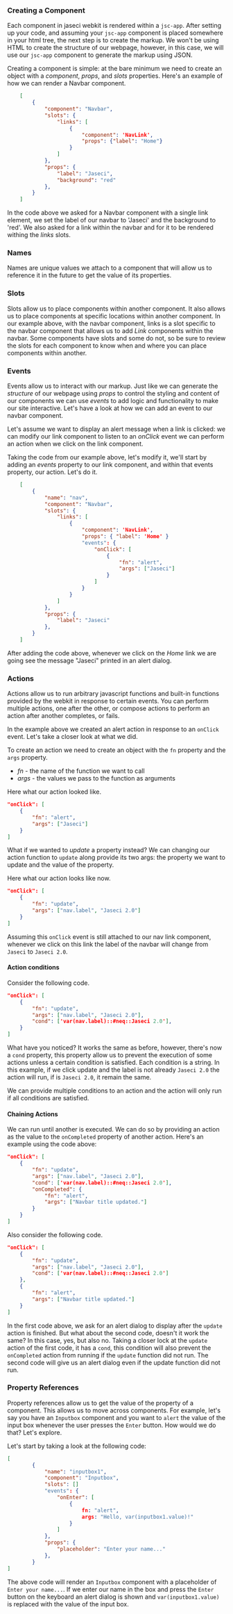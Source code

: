 ### Creating a Component

Each component in jaseci webkit is rendered within a `jsc-app`. After setting up your code, and assuming your `jsc-app` component is placed somewhere in your html tree, the next step is to create the markup. We won't be using HTML to create the structure of our webpage, however, in this case, we will use our `jsc-app` component to generate the markup using JSON.

Creating a component is simple: at the bare minimum we need to create an object with a _component_, _props_, and _slots_ properties. Here's an example of how we can render a Navbar component.

```JSON
	[
		{
			"component": "Navbar",
			"slots": {
				"links": [
					{
						"component": 'NavLink',
						"props": {"label": "Home"}
					}
				]
			},
			"props": {
				"label": "Jaseci",
				"background": "red"
			},
		}
	]
```

In the code above we asked for a Navbar component with a single link element, we set the label of our navbar to 'Jaseci' and the background to 'red'. We also asked for a link within the navbar and for it to be rendered withing the _links_ slots.

### Names

Names are unique values we attach to a component that will allow us to reference it in the future to get the value of its properties.

### Slots

Slots allow us to place components within another component. It also allows us to place components at specific locations within another component. In our example above, with the navbar component, links is a slot specific to the navbar component that allows us to add _Link_ components within the navbar. Some components have slots and some do not, so be sure to review the slots for each component to know when and where you can place components within another.

### Events

Events allow us to interact with our markup. Just like we can generate the _structure_ of our webpage using _props_ to control the styling and content of our components we can use _events_ to add logic and functionality to make our site interactive. Let's have a look at how we can add an event to our navbar component.

Let's assume we want to display an alert message when a link is clicked: we can modify our link component to listen to an _onClick_ event we can perform an action when we click on the link component.

Taking the code from our example above, let's modify it, we'll start by adding an _events_ property to our link component, and within that events property, our action. Let's do it.

```JSON
	[
		{
			"name": "nav",
			"component": "Navbar",
			"slots": {
				"links": [
					{
						"component": 'NavLink',
						"props": { "label": 'Home' }
						"events": {
							"onClick": [
								{
									"fn": "alert",
									"args": ["Jaseci"]
								}
							]
						}
					}
				]
			},
			"props": {
				"label": "Jaseci"
			},
		}
	]
```

After adding the code above, whenever we click on the _Home_ link we are going see the message "Jaseci" printed in an alert dialog.

### Actions

Actions allow us to run arbitrary javascript functions and built-in functions provided by the webkit in response to certain events. You can perform multiple actions, one after the other, or compose actions to perform an action after another completes, or fails.

In the example above we created an alert action in response to an `onClick` event. Let's take a closer look at what we did.

To create an action we need to create an object with the `fn` property and the `args` property.

- _fn_ - the name of the function we want to call
- _args_ - the values we pass to the function as arguments

Here what our action looked like.

```JSON
"onClick": [
	{
		"fn": "alert",
		"args": ["Jaseci"]
	}
]
```

What if we wanted to _update_ a property instead? We can changing our action function to `update` along provide its two args: the property we want to update and the value of the property.

Here what our action looks like now.

```JSON
"onClick": [
	{
		"fn": "update",
		"args": ["nav.label", "Jaseci 2.0"]
	}
]
```

Assuming this `onClick` event is still attached to our nav link component, whenever we click on this link the label of the navbar will change from `Jaseci` to `Jaseci 2.0`.

#### Action conditions

Consider the following code.

```JSON
"onClick": [
	{
		"fn": "update",
		"args": ["nav.label", "Jaseci 2.0"],
		"cond": ['var(nav.label)::#neq::Jaseci 2.0'],
	}
]
```

What have you noticed? It works the same as before, however, there's now a `cond` property, this property allow us to prevent the execution of some actions unless a certain condition is satisfied. Each condition is a string. In this example, if we click update and the label is not already `Jaseci 2.0` the action will run, if is `Jaseci 2.0`, it remain the same.

We can provide multiple conditions to an action and the action will only run if all conditions are satisfied.

#### Chaining Actions

We can run until another is executed. We can do so by providing an action as the value to the `onCompleted` property of another action. Here's an example using the code above:

```JSON
"onClick": [
	{
		"fn": "update",
		"args": ["nav.label", "Jaseci 2.0"],
		"cond": ['var(nav.label)::#neq::Jaseci 2.0'],
		"onCompleted": {
			"fn": "alert",
			"args": ["Navbar title updated."]
		}
	}
]
```

Also consider the following code.

```JSON
"onClick": [
	{
		"fn": "update",
		"args": ["nav.label", "Jaseci 2.0"],
		"cond": ['var(nav.label)::#neq::Jaseci 2.0']
	},
	{
		"fn": "alert",
		"args": ["Navbar title updated."]
	}
]
```

In the first code above, we ask for an alert dialog to display after the `update` action is finished. But what about the second code, doesn't it work the same? In this case, yes, but also no. Taking a closer lock at the `update` action of the first code, it has a `cond`, this condition will also prevent the `onCompleted` action from running if the `update` function did not run. The second code will give us an alert dialog even if the update function did not run.

### Property References

Property references allow us to get the value of the property of a component. This allows us to move across components. For example, let's say you have an `Inputbox` component and you want to `alert` the value of the input box whenever the user presses the `Enter` button. How would we do that? Let's explore.

Let's start by taking a look at the following code:

```JSON
[
		{
			"name": "inputbox1",
			"component": "Inputbox",
			"slots": []
			"events": {
				"onEnter": [
					{
						fn: "alert",
						args: "Hello, var(inputbox1.value)!"
					}
				]
			},
			"props": {
				"placeholder": "Enter your name..."
			},
		}
]
```

The above code will render an `Inputbox` component with a placeholder of `Enter your name...`. If we enter our name in the box and press the `Enter` button on the keyboard an alert dialog is shown and `var(inputbox1.value)` is replaced with the value of the input box.
